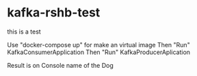# kafka-rshb-test
this is a test

Use "docker-compose up" for make an virtual image
Then "Run" KafkaConsumerApplication
Then "Run" KafkaProducerAplication 

Result is on Console name of the Dog
